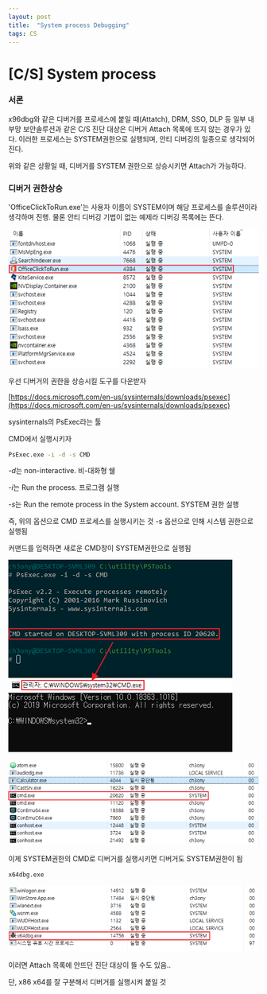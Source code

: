 ```yaml
---
layout: post
title:  "System process Debugging"
tags: CS
---
```


# [C/S] System process
### 서론

x96dbg와 같은 디버거를 프로세스에 붙일 때(Attatch), DRM, SSO, DLP 등 일부 내부망 보안솔루션과 같은 C/S 진단 대상은 디버거 Attach 목록에 뜨지 않는 경우가 있다. 이러한 프로세스는 SYSTEM권한으로 실행되며, 안티 디버깅의 일종으로 생각되어진다.

위와 같은 상황일 때, 디버거를 SYSTEM 권한으로 상승시키면 Attach가 가능하다.

### 디버거 권한상승

'OfficeClickToRun.exe'는 사용자 이름이 SYSTEM이며 해당 프로세스를 솔루션이라 생각하며 진행.
물론 안티 디버깅 기법이 없는 예제라 디버깅 목록에는 뜬다.

![1-1](/assets/images/1/Untitled.png)


우선 디버거의 권한을 상승시킬 도구를 다운받자

[https://docs.microsoft.com/en-us/sysinternals/downloads/psexec](https://docs.microsoft.com/en-us/sysinternals/downloads/psexec)

sysinternals의 PsExec라는 툴

CMD에서 실행시키자

```bash
PsExec.exe -i -d -s CMD
```

*-d*는 non-interactive. 비-대화형 쉘

*-i*는 Run the process. 프로그램 실행

*-s*는 Run the remote process in the System account. SYSTEM 권한 실행

즉, 위의 옵션으로 CMD 프로세스를 실행시키는 것
-s 옵션으로 인해 시스템 권한으로 실행됨

커맨드를 입력하면 새로운 CMD창이 SYSTEM권한으로 실행됨

![1-1](/assets/images/1/Untitled%201.png)

![1-1](/assets/images/1/Untitled%202.png)

이제 SYSTEM권한의 CMD로 디버거를 실행시키면 디버거도 SYSTEM권한이 됨

```bash
x64dbg.exe
```

![1-1](/assets/images/1/Untitled%203.png)

이러면 Attach 목록에 안뜨던 진단 대상이 뜰 수도 있음..

단, x86 x64를 잘 구분해서 디버거를 실행시켜 붙일 것